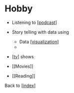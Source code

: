 # Hobby

- Listening to [[podcast]]
- Story telling with data using

  - Data [[visualization]]
  -

- [[tv]] shows
- [[Movies]]
- [[Reading]]

Back to [[index]]

[//begin]: # "Autogenerated link references for markdown compatibility"
[podcast]: podcast.md "Podcast"
[visualization]: visualization.md "Data Visualization"
[tv]: tv.md "TV Shows"
[index]: index.md "index"
[//end]: # "Autogenerated link references"
